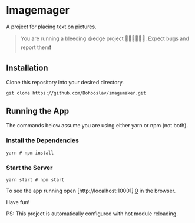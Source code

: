 # Imagemager
A project for placing text on pictures.

> You are running a bleeding 🩸edge project 👨🏾‍🚀👩🏼‍🚀. Expect bugs and report them❗

## Installation

Clone this repository into your desired directory.

```
git clone https://github.com/Bohooslav/imagemaker.git
```

## Running the App

The commands below assume you are using either yarn or npm (not both).

### Install the Dependencies

```
yarn # npm install
```

### Start the Server

```
yarn start # npm start
```

To see the app running open [http://localhost:10001] [0] in the browser.

Have fun!

PS: This project is automatically configured with hot module reloading.


[0]: http://localhost:10001
